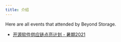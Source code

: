 ```yaml
---
title: 介绍
---
```


Here are all events that attended by Beyond Storage.

- [开源软件供应链点亮计划 - 暑期2021](ospp-summer-2021.md)